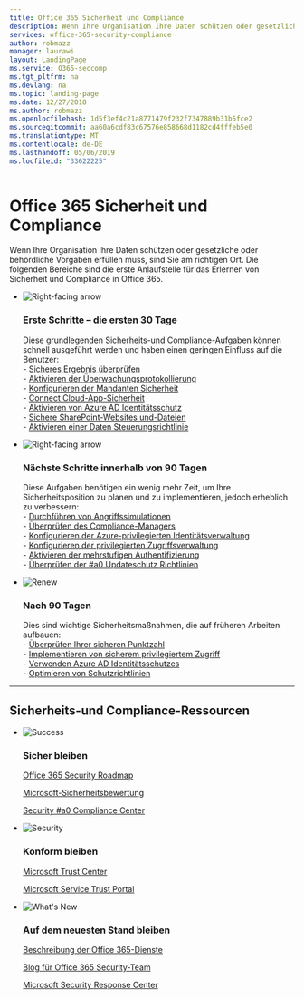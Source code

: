 ```yaml
---
title: Office 365 Sicherheit und Compliance
description: Wenn Ihre Organisation Ihre Daten schützen oder gesetzliche oder behördliche Vorgaben erfüllen muss, sind Sie am richtigen Ort. Hier finden Sie Informationen zu Sicherheit und Compliance in Office 365
services: office-365-security-compliance
author: robmazz
manager: laurawi
layout: LandingPage
ms.service: O365-seccomp
ms.tgt_pltfrm: na
ms.devlang: na
ms.topic: landing-page
ms.date: 12/27/2018
ms.author: robmazz
ms.openlocfilehash: 1d5f3ef4c21a8771479f232f7347889b31b5fce2
ms.sourcegitcommit: aa60a6cdf83c67576e858668d1182cd4fffeb5e0
ms.translationtype: MT
ms.contentlocale: de-DE
ms.lasthandoff: 05/06/2019
ms.locfileid: "33622225"
---
```

# <a name="office-365-security-and-compliance"></a>Office 365 Sicherheit und Compliance

Wenn Ihre Organisation Ihre Daten schützen oder gesetzliche oder behördliche Vorgaben erfüllen muss, sind Sie am richtigen Ort. Die folgenden Bereiche sind die erste Anlaufstelle für das Erlernen von Sicherheit und Compliance in Office 365.

<ul class="cardsF panelContent">
    <li>
        <div class="cardSize">
            <div class="cardPadding">
                <div class="card">
                    <div class="cardImageOuter">
                        <div class="cardImage">
                            <img src="https://docs.microsoft.com/office/media/icons/caret-right-blue.svg" alt="Right-facing arrow" />
                        </div>
                    </div>
                    <div class="cardText">
                        <h3>Erste Schritte – die ersten 30 Tage</h3>
                <p>Diese grundlegenden Sicherheits-und Compliance-Aufgaben können schnell ausgeführt werden und haben einen geringen Einfluss auf die Benutzer: <br> - <a href="microsoft-secure-score.md" target="_blank">Sicheres Ergebnis überprüfen</a> <br> - <a href="search-the-audit-log-in-security-and-compliance.md">Aktivieren der Überwachungsprotokollierung</a> <br> - <a href="tenant-wide-setup-for-increased-security.md">Konfigurieren der Mandanten Sicherheit</a> <br> - <a href="https://docs.microsoft.com/cloud-app-security/connect-office-365-to-microsoft-cloud-app-security">Connect Cloud-App-Sicherheit</a> <br> - <a href="https://docs.microsoft.com/azure/active-directory/active-directory-identityprotection-enable">Aktivieren von Azure AD Identitätsschutz</a> <br> - <a href="https://docs.microsoft.com/office365/enterprise/secure-sharepoint-online-sites-and-files">Sichere SharePoint-Websites und-Dateien</a> <br> - <a href="configure-supervision-policies.md">Aktivieren einer Daten Steuerungsrichtlinie</a> </p>
                    </div>
                </div>
            </div>
        </div>
    </li>
    <li>
        <div class="cardSize">
            <div class="cardPadding">
                <div class="card">
                    <div class="cardImageOuter">
                        <div class="cardImage">
                            <img src="https://docs.microsoft.com/office/media/icons/caret-right-blue.svg" alt="Right-facing arrow" />
                        </div>
                    </div>
                    <div class="cardText">
                        <h3>Nächste Schritte innerhalb von 90 Tagen</h3>
                        <p>Diese Aufgaben benötigen ein wenig mehr Zeit, um Ihre Sicherheitsposition zu planen und zu implementieren, jedoch erheblich zu verbessern: <br> - <a href="attack-simulator.md">Durchführen von Angriffssimulationen</a> <br> - <a href="meet-data-protection-and-regulatory-reqs-using-microsoft-cloud.md">Überprüfen des Compliance-Managers</a> <br> - <a href="https://docs.microsoft.com/azure/active-directory/privileged-identity-management/pim-configure">Konfigurieren der Azure-privilegierten Identitätsverwaltung</a> <br> - <a href="privileged-access-management-configuration.md">Konfigurieren der privilegierten Zugriffsverwaltung</a>  <br> - <a href="https://docs.microsoft.com/azure/active-directory/authentication/concept-mfa-howitworks">Aktivieren der mehrstufigen Authentifizierung</a> <br> - <a href="protect-against-threats.md">Überprüfen der #a0 Updateschutz Richtlinien</a> </p>
                    </div>
                </div>
            </div>
        </div>
    </li>
    <li>
        <div class="cardSize">
            <div class="cardPadding">
                <div class="card">
                    <div class="cardImageOuter">
                        <div class="cardImage">
                            <img src="https://docs.microsoft.com/office/media/icons/renew.svg" alt="Renew" />
                        </div>
                    </div>
                    <div class="cardText">
                        <h3>Nach 90 Tagen</h3>
                        <p>Dies sind wichtige Sicherheitsmaßnahmen, die auf früheren Arbeiten aufbauen:<br>
                        - <a href="microsoft-secure-score.md" target="_blank">Überprüfen Ihrer sicheren Punktzahl</a><br>
                        - <a href="https://docs.microsoft.com/windows-server/identity/securing-privileged-access/securing-privileged-access">Implementieren von sicherem privilegiertem Zugriff</a><br>
                        - <a href="https://docs.microsoft.com/azure/active-directory/active-directory-identityprotection">Verwenden Azure AD Identitätsschutzes</a><br>
                        - <a href="protect-against-threats.md">Optimieren von Schutzrichtlinien</a><br></p>
                    </div>
                </div>
            </div>
        </div>
    </li>
</ul>

<hr>
<h2>Sicherheits-und Compliance-Ressourcen</h2>

<ul class="panelContent cardsF">
    <li>
        <div class="cardSize">
            <div class="cardPadding">
                <div class="card">
                    <div class="cardImageOuter">
                        <div class="cardImage">
                            <img src="https://docs.microsoft.com/office/media/icons/success-blue.svg" alt="Success" data-linktype="external">
                        </div>
                    </div>
                    <div class="cardText">
                        <h3>Sicher bleiben</h3>
                        <p><a href="security-roadmap.md">Office 365 Security Roadmap</a></p>
                        <p><a href="microsoft-secure-score.md" target="_blank">Microsoft-Sicherheitsbewertung</a></p>
                        <p><a href="https://protection.office.com" target="_blank">Security #a0 Compliance Center</a></p>
                    </div>
                </div>
            </div>
        </div>
    </li>
    <li>
        <div class="cardSize">
            <div class="cardPadding">
                <div class="card">
                    <div class="cardImageOuter">
                        <div class="cardImage">
                            <img src="https://docs.microsoft.com/office/media/icons/security-blue.svg" alt="Security" data-linktype="external">
                        </div>
                    </div>
                    <div class="cardText">
                        <h3>Konform bleiben</h3>
                        <p><a href="https://www.microsoft.com/trustcenter" target="_blank">Microsoft Trust Center</a></p>
                        <p><a href="https://servicetrust.microsoft.com" target="_blank">Microsoft Service Trust Portal</a></p>
                    </div>
                </div>
            </div>
        </div>
    </li>
    <li>
        <div class="cardSize">
            <div class="cardPadding">
                <div class="card">
                    <div class="cardImageOuter">
                        <div class="cardImage">
                            <img src="https://docs.microsoft.com/office/media/icons/whats-new-megaphone-blue.svg" alt="What's New" data-linktype="external">
                        </div>
                    </div>
                    <div class="cardText">
                        <h3>Auf dem neuesten Stand bleiben</h3>
                        <p><a href="https://docs.microsoft.com/office365/servicedescriptions/office-365-service-descriptions-technet-library" target="_blank">Beschreibung der Office 365-Dienste</a></p>
                        <p><a href="https://blogs.technet.microsoft.com/office365security" target="_blank">Blog für Office 365 Security-Team</a></p>
                        <p><a href="https://www.microsoft.com/msrc" target="_blank">Microsoft Security Response Center</a></p>
                    </div>
                </div>
            </div>
        </div>
    </li>
</ul>